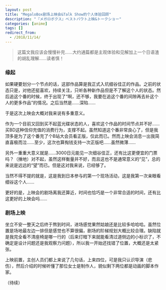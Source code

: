 ```yaml
---
layout: post
title: "MegaloBox剧场上映会&Talk Show的个人体验回顾"
description: "『メガロボクス』ベストバウト上映&トークショー"
categories: [anime]
tags: []
redirect_from:
  - /2018/11/14/
---
```


> 这篇文我应该会慢慢补完……大约通篇都是主观体验和见解加上一个日语渣的胡乱理解……读者慎！

### 缘起

如果硬要划分一个节点的话，这部作品算是我正式入坑细谷佳正的作品。之前的状态只是，对他还挺喜欢，持续关注，只听各种新作品但是不了解这个人的状态。然后追这个番的时候，终于出现了“啊，还不够，我要在追这个番的间隙再去补这个人的更多作品”的情况。之后当然是……深陷……

于是这次上映会大概对我来说有多重意义。

作为一个目前又回到买不起蓝光碟状态的人，喜欢这个作品的时间节点并不好……买BD这种信仰充值的消费行为，支撑不起。虽然知道这个番非常良心了，但是我顶多是为了这个番充了个B站大会员看正版，仅此而已。然而上映会消息一出我简直喜极而泣……至少，这次也算掏钱支持一次正版吧……虽然微薄……

另外一重重大意义就是……3000日元能见一次细谷佳正，还有比这更便宜的门票吗？（捶地）对不起，虽然这样衡量并不好，而且这也不是通常意义的“见”，总的来说是远远的“望”而已。但是这对我来说，已经够了。

当然不得不提的就是，这是我到日本参与的第一个现场活动，这是我第一次亲眼看细谷这个人……

更好的是，上映会的剧场离我还算近，时间也恰巧是一个非常合适的时间，还有比这更好的上映会吗……

### 剧场上映

坐立不安一整天之后终于熬到时间，进场感觉果然姑娘还是比较多哈哈哈。虽然位置是场地最左边一排但是感觉也不算很偏，剧场的阶梯规划大概比较合理。缺陷就是我完全看不清座椅是哪一行的（后来灯暗下来就能看清过道侧边的小标识了，不确定是设计问题还是我观察力问题），所以我一开始还找错了位置，大概还是太紧张。

上映前置，主创人员们都上来说了几句话，上来四位，可是我只认识导演（悲伤），然后介绍的时候听懂了那位女士是制作人，貌似剩下两位都是动画的脚本作家。

（待续）





















